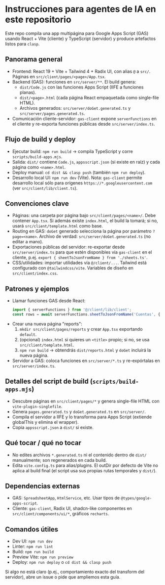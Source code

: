 # Instrucciones para agentes de IA en este repositorio

Este repo compila una app multipágina para Google Apps Script (GAS) usando React + Vite (cliente) y TypeScript (servidor) y produce artefactos listos para `clasp`.

## Panorama general
- Frontend: React 19 + Vite + Tailwind 4 + Radix UI, con alias `@` a `src/`. Páginas en `src/client/pages/<page>/App.tsx`.
- Backend (GAS): funciones en `src/server/**`. El build genera:
  - `dist/Code.js` con las funciones Apps Script (IIFE a funciones planas).
  - `dist/<page>.html` (cada página React empaquetada como single-file HTML).
  - Archivos generados: `src/server/doGet.generated.ts` y `src/server/pages.generated.ts`.
- Comunicación cliente-servidor: `gas-client` expone `serverFunctions` en el cliente y re-exporta funciones públicas desde `src/server/index.ts`.

## Flujo de build y deploy
- Ejecutar build: `npm run build` → compila TypeScript y corre `scripts/build-apps.mjs`.
- Salida: `dist/` contiene `Code.js`, `appsscript.json` (si existe en raíz) y cada página como `<name>.html`.
- Deploy manual: `cd dist && clasp push` (también `npm run deploy`).
- Desarrollo local UI: `npm run dev` (Vite). Nota: `gas-client` permite desarrollo local sólo para orígenes `https://*.googleusercontent.com` (ver `src/client/lib/client.ts`).

## Convenciones clave
- Páginas: una carpeta por página bajo `src/client/pages/<name>/`. Debe contener `App.tsx`. Si además existe `index.html`, el build la tomará; si no, usará `src/client/template.html` como base.
- Routing en GAS: `doGet` generado selecciona la página por parámetro `?page=<name>`. Archivo de verdad: `src/server/doGet.generated.ts` (no editar a mano).
- Exportaciones públicas del servidor: re-exportar desde `src/server/index.ts` para que estén disponibles vía `gas-client` en el cliente, p.ej. `export { sheetToJsonFromName } from './sheets.ts'`.
- CSS/utilidades: importar utilidades vía `@/client/...`. Tailwind está configurado con `@tailwindcss/vite`. Variables de diseño en `src/client/index.css`.

## Patrones y ejemplos
- Llamar funciones GAS desde React:
  ```ts
  import { serverFunctions } from '@/client/lib/client';
  const rows = await serverFunctions.sheetToJsonFromName('Cuentas', { useDisplayValues: true });
  ```
- Crear una nueva página "reports":
  1) `mkdir src/client/pages/reports` y crear `App.tsx` exportando `default`.
  2) (opcional) `index.html` si quieres un `<title>` propio; si no, se usa `src/client/template.html`.
  3) `npm run build` → obtendrás `dist/reports.html` y `doGet` incluirá la nueva página.
- Servidor a GAS: coloca funciones en `src/server/*.ts` y re-expórtalas en `src/server/index.ts`.

## Detalles del script de build (`scripts/build-apps.mjs`)
- Descubre páginas en `src/client/pages/*` y genera single-file HTML con `vite-plugin-singlefile`.
- Genera `pages.generated.ts` y `doGet.generated.ts` en `src/server/`.
- Compila el servidor a IIFE y lo transforma para Apps Script (extiende globalThis y elimina el wrapper).
- Copia `appsscript.json` a `dist/` si existe.

## Qué tocar / qué no tocar
- No edites archivos `*.generated.ts` ni el contenido dentro de `dist/` manualmente; son regenerados en cada build.
- Edita `vite.config.ts` para alias/plugins. El outDir por defecto de Vite no aplica al build final (el script usa sus propias rutas temporales y `dist/`).

## Dependencias externas
- GAS: `SpreadsheetApp`, `HtmlService`, etc. Usar tipos de `@types/google-apps-script`.
- Cliente: `gas-client`, Radix UI, shadcn-like componentes en `src/client/components/ui/*`, gráficos `recharts`.

## Comandos útiles
- Dev UI: `npm run dev`
- Linter: `npm run lint`
- Build: `npm run build`
- Preview Vite: `npm run preview`
- Deploy: `npm run deploy` o `cd dist && clasp push`

Si algo no está claro (p.ej., comportamiento exacto del transform del servidor), abre un issue o pide que ampliemos esta guía.